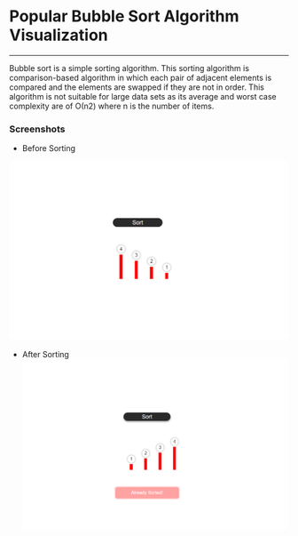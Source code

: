 # Popular Bubble Sort Algorithm Visualization

---

Bubble sort is a simple sorting algorithm. This sorting algorithm is comparison-based algorithm in which each pair of adjacent elements is compared and the elements are swapped if they are not in order. This algorithm is not suitable for large data sets as its average and worst case complexity are of Ο(n2) where n is the number of items.

### Screenshots

- Before Sorting

![home](https://github.com/suparthghimire/bubbleVisualize/blob/master/screenshot/first.png)

- After Sorting
  ![home](https://github.com/suparthghimire/bubbleVisualize/blob/master/screenshot/second.png)
